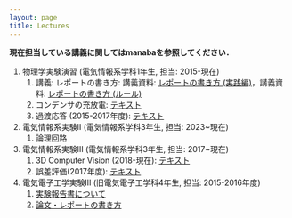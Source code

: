 ```yaml
---
layout: page
title: Lectures
---
```


**現在担当している講義に関してはmanabaを参照してください．**

1. 物理学実験演習 (電気情報系学科1年生, 担当: 2015-現在)
   1. 講義: レポートの書き方: 講義資料: [レポートの書き方 (実践編)](http://bit.ly/oyamada_exp_phy_slide)，講義資料: [レポートの書き方 (ルール)](https://drive.google.com/file/d/1vy4GNon8GfPP2hFxRgTJoLM-nugZJPJr/view?usp=sharing)
   1. コンデンサの充放電: [テキスト](https://drive.google.com/file/d/1d1Uxgg7DG_NlRXexl3O4ZU5Rs7579nbk/view?usp=sharing)
   1. 過渡応答 (2015-2017年度): [テキスト](https://drive.google.com/open?id=1_MFeDWT2-hsYYaqvItV5EhkYDR5oL0dG) 
1. 電気情報系実験II (電気情報系学科3年生, 担当: 2023~現在)
   1. 論理回路
1. 電気情報系実験III (電気情報系学科3年生, 担当: 2017~現在)
   1. 3D Computer Vision (2018-現在): [テキスト](https://drive.google.com/file/d/1HMwmk9YjOA59_XSKgWQXFos1pjntYR8T/view?usp=sharing) 
   1. 誤差評価(2017年度): [テキスト](https://drive.google.com/open?id=1cQRNm9xnvsN6cPxG5iAhFG8YYCUvQa-s)  
1. 電気電子工学実験III (旧電気電子工学科4年生, 担当: 2015-2016年度)
   1. [実験報告書について](https://drive.google.com/file/d/1_ZIdUzSYPXuzXc12cjXZ70jUQ8nnIH9J/view?usp=sharing) 
   1. [論文・レポートの書き方](https://drive.google.com/file/d/1vy4GNon8GfPP2hFxRgTJoLM-nugZJPJr/view?usp=sharing)
